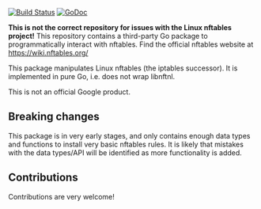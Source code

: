 [![Build Status](https://travis-ci.org/google/nftables.svg?branch=master)](https://travis-ci.org/google/nftables)
[![GoDoc](https://godoc.org/github.com/google/nftables?status.svg)](https://godoc.org/github.com/google/nftables)

**This is not the correct repository for issues with the Linux nftables
project!** This repository contains a third-party Go package to programmatically
interact with nftables. Find the official nftables website at
https://wiki.nftables.org/

This package manipulates Linux nftables (the iptables successor). It is
implemented in pure Go, i.e. does not wrap libnftnl.

This is not an official Google product.

## Breaking changes

This package is in very early stages, and only contains enough data types and
functions to install very basic nftables rules. It is likely that mistakes with
the data types/API will be identified as more functionality is added.

## Contributions

Contributions are very welcome!


